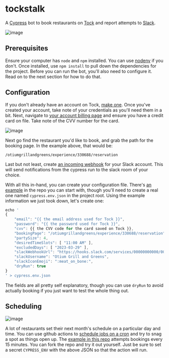# tockstalk

A [Cypress](https://docs.cypress.io/guides/overview/why-cypress) bot to book restaurants on [Tock](exploretock.com) and report attempts to [Slack](https://slack.com).

![image](https://user-images.githubusercontent.com/160452/228456537-70800008-5975-4ecd-9fed-a182eaec2313.png)

## Prerequisites

Ensure your computer has `node` and `npm` installed. You can use [nodenv](https://github.com/nodenv/nodenv#installation) if you don't. Once installed,
use `npm install` to pull down the dependencies for the project. Before you can run the bot, you'll also need to configure it. Read on to the next section for
how to do that.

## Configuration

If you don't already have an account on Tock, [make one](https://www.exploretock.com/signup). Once you've created your account, take note 
of your credentials as you'll need them in a bit. Next, navigate to [your account billing page](https://www.exploretock.com/profile/account/billing) 
and ensure you have a credit card on file. Take note of the CVV number for the card.

![image](https://user-images.githubusercontent.com/160452/228451227-fe38296a-e545-4bfc-a94c-de605b206e81.png)

Next go find the restaurant you'd like to book, and grab the path for the booking page. In the example above, that would be:

```
/otiumgrillandgreens/experience/330688/reservation
```

Last but not least, create [an incoming webhook](https://api.slack.com/incoming-webhooks) for your Slack account. This will send notifications 
from the cypress run to the slack room of your choice.

With all this in-hand, you can create your configuration file. There's [an example](./cypress.env.example.json) in the repo you can start with, 
though you'll need to create a real one named `cypress.env.json` in the project root. Using the example information we just took down, let's
create one:

```js
echo '
{
	"email": "{{ the email address used for Tock }}",
	"password": "{{ the password used for Tock }}",
	"cvv": {{ the CVV code for the card saved on Tock }},
	"bookingPage": "/otiumgrillandgreens/experience/330688/reservation",
	"partySize": 4,
	"desiredTimeSlots": [ "11:00 AM" ],
	"excludedDays": [ "2023-03-29" ],
	"slackWebhookUrl": "https://hooks.slack.com/services/00000000000/00000000000/00000000000000000000000",
	"slackUsername": "Otium Grill and Greens",
	"slackIconEmoji": ":meat_on_bone:",
	"dryRun": true
}
' > cypress.env.json
```

The fields are all pretty self explanatory, though you can use `dryRun` to avoid actually booking if you just want to test the whole thing out.

## Scheduling

![image](https://user-images.githubusercontent.com/160452/228456115-a510e933-29be-4c65-aad9-bf01aab9a213.png)

A lot of restaurants set their next month's schedule on a particular day and time. You can use github actions to 
[schedule jobs on a cron](https://docs.github.com/en/actions/using-workflows/events-that-trigger-workflows#schedule) and try to snag a spot as things
open up. The [example in this repo](.github/workflows/schedule.yml) attempts bookings every 15 minutes. You can fork the repo and try it out yourself. 
Just be sure to set a secret `CYPRESS_ENV` with the above JSON so that the action will run.
